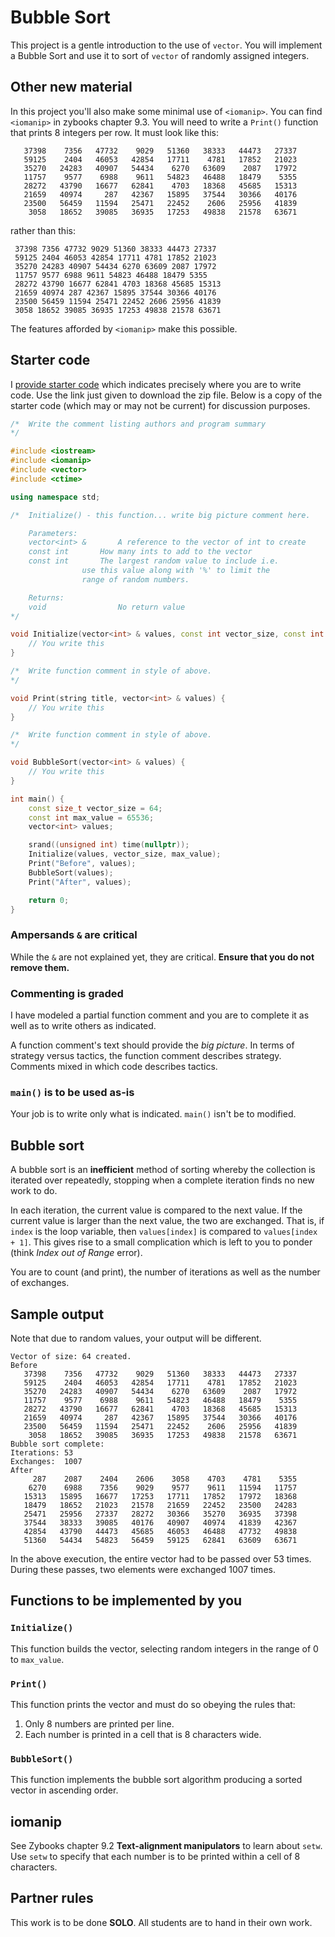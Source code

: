 # Bubble Sort

This project is a gentle introduction to the use of `vector`. You will implement a Bubble Sort and use it to sort of `vector` of randomly assigned integers.

## Other new material

In this project you'll also make some minimal use of `<iomanip>`. You can find `<iomanip>` in zybooks chapter 9.3. You will need to write a `Print()` function that prints 8 integers per row. It must look like this:

```text
   37398    7356   47732    9029   51360   38333   44473   27337
   59125    2404   46053   42854   17711    4781   17852   21023
   35270   24283   40907   54434    6270   63609    2087   17972
   11757    9577    6988    9611   54823   46488   18479    5355
   28272   43790   16677   62841    4703   18368   45685   15313
   21659   40974     287   42367   15895   37544   30366   40176
   23500   56459   11594   25471   22452    2606   25956   41839
    3058   18652   39085   36935   17253   49838   21578   63671
```

rather than this:

```text
 37398 7356 47732 9029 51360 38333 44473 27337
 59125 2404 46053 42854 17711 4781 17852 21023
 35270 24283 40907 54434 6270 63609 2087 17972
 11757 9577 6988 9611 54823 46488 18479 5355
 28272 43790 16677 62841 4703 18368 45685 15313
 21659 40974 287 42367 15895 37544 30366 40176
 23500 56459 11594 25471 22452 2606 25956 41839
 3058 18652 39085 36935 17253 49838 21578 63671
```

The features afforded by `<iomanip>` make this possible.

## Starter code

I [provide starter code](./starter_code.zip) which indicates precisely where you are to write code. Use the link just given to download the zip file. Below is a copy of the starter code (which may or may not be current) for discussion purposes.

```c++
/*	Write the comment listing authors and program summary
*/

#include <iostream>
#include <iomanip>
#include <vector>
#include <ctime>

using namespace std;

/*	Initialize() - this function... write big picture comment here.

	Parameters:
	vector<int> &		A reference to the vector of int to create
	const int		How many ints to add to the vector
	const int		The largest random value to include i.e.
				use this value along with '%' to limit the
				range of random numbers.

	Returns:
	void				No return value
*/

void Initialize(vector<int> & values, const int vector_size, const int max_value) {
	// You write this
}

/*	Write function comment in style of above.
*/

void Print(string title, vector<int> & values) {
	// You write this
}

/*	Write function comment in style of above.
*/

void BubbleSort(vector<int> & values) {
	// You write this
}

int main() {
	const size_t vector_size = 64;
	const int max_value = 65536;
	vector<int> values;

	srand((unsigned int) time(nullptr));
	Initialize(values, vector_size, max_value);
	Print("Before", values);
	BubbleSort(values);
	Print("After", values);

	return 0;
}
```

### Ampersands `&` are critical

While the `&` are not explained yet, they are critical. **Ensure that you do not remove them.**

### Commenting is graded

I have modeled a partial function comment and you are to complete it as well as to write others as indicated.

A function comment's text should provide the *big picture*. In terms of strategy versus tactics, the function comment describes strategy. Comments mixed in which code describes tactics.

### `main()` is to be used as-is

Your job is to write only what is indicated. `main()` isn't be to modified.

## Bubble sort

A bubble sort is an **inefficient** method of sorting whereby the collection is iterated over repeatedly, stopping when a complete iteration finds no new work to do.

In each iteration, the current value is compared to the next value. If the current value is larger than the next value, the two are exchanged. That is, if `index` is the loop variable, then `values[index]` is compared to `values[index + 1]`. This gives rise to a small complication which is left to you to ponder (think *Index out of Range* error).

You are to count (and print), the number of iterations as well as the number of exchanges.

## Sample output

Note that due to random values, your output will be different.

```text
Vector of size: 64 created.
Before
   37398    7356   47732    9029   51360   38333   44473   27337
   59125    2404   46053   42854   17711    4781   17852   21023
   35270   24283   40907   54434    6270   63609    2087   17972
   11757    9577    6988    9611   54823   46488   18479    5355
   28272   43790   16677   62841    4703   18368   45685   15313
   21659   40974     287   42367   15895   37544   30366   40176
   23500   56459   11594   25471   22452    2606   25956   41839
    3058   18652   39085   36935   17253   49838   21578   63671
Bubble sort complete:
Iterations: 53
Exchanges:  1007
After
     287    2087    2404    2606    3058    4703    4781    5355
    6270    6988    7356    9029    9577    9611   11594   11757
   15313   15895   16677   17253   17711   17852   17972   18368
   18479   18652   21023   21578   21659   22452   23500   24283
   25471   25956   27337   28272   30366   35270   36935   37398
   37544   38333   39085   40176   40907   40974   41839   42367
   42854   43790   44473   45685   46053   46488   47732   49838
   51360   54434   54823   56459   59125   62841   63609   63671
```

In the above execution, the entire vector had to be passed over 53 times. During these passes, two elements were exchanged 1007 times.

## Functions to be implemented by you

### `Initialize()`

This function builds the vector, selecting random integers in the range of 0 to `max_value`.

### `Print()`

This function prints the vector and must do so obeying the rules that:

1. Only 8 numbers are printed per line.
2. Each number is printed in a cell that is 8 characters wide.

### `BubbleSort()`

This function implements the bubble sort algorithm producing a sorted vector in ascending order.

## iomanip

See Zybooks chapter 9.2 **Text-alignment manipulators** to learn about `setw`. Use `setw` to specify that each number is to be printed within a cell of 8 characters.

## Partner rules

This work is to be done **SOLO**. All students are to hand in their own work.
